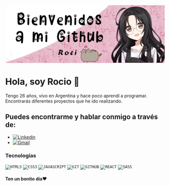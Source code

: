 <img src="https://raw.githubusercontent.com/Roci16/Ada/master/banner.png">

# Hola, soy Rocio 👋

Tengo 26 años, vivo en Argentina y hace poco aprendí a programar. Encontrarás diferentes proyectos que he ido realizando.

## Puedes encontrarme y hablar conmigo a través de:
- <a href="https://www.linkedin.com/in/rociibañez/" target="_blank"><img src="https://img.shields.io/badge/-Rociiba%C3%B1ez-blue?style=flat-square&logo=Linkedin&logoColor=white&link=https://www.linkedin.com/in/rociiba%C3%B1ez/" alt="Linkedin"/></a>
-  <a href="mailto:ibrocio16@gmail.com" target="_blank"><img src="https://img.shields.io/badge/Gmail-c14438?style=flat-square&logo=Gmail&logoColor=white&link=ibrocio16@gmail.com" alt="Gmail"/></a>

### Tecnologías 
<code><img width="40px" src="https://cdn.jsdelivr.net/gh/devicons/devicon/icons/html5/html5-original-wordmark.svg" title = "HTML5"/></code>
<code><img width="40px" src="https://cdn.jsdelivr.net/gh/devicons/devicon/icons/css3/css3-original-wordmark.svg" title = "CSS3"/></code>
<code><img width="40px" src="https://cdn.jsdelivr.net/gh/devicons/devicon/icons/javascript/javascript-original.svg" title = "JAVASCRIPT"/></code>
<code><img width="40px" src="https://cdn.jsdelivr.net/gh/devicons/devicon/icons/git/git-original.svg" title = "GIT"/></code>
<code><img width="40px" src="https://cdn.jsdelivr.net/gh/devicons/devicon/icons/github/github-original.svg" title = "GITHUB"/></code>
<code><img width="40px" src="https://cdn.jsdelivr.net/gh/devicons/devicon/icons/react/react-original-wordmark.svg" title = "REACT"/></code>
<code><img width="40px" src="https://cdn.jsdelivr.net/gh/devicons/devicon/icons/sass/sass-original.svg" title = "SASS"/></code>

#### Ten un bonito día♥
